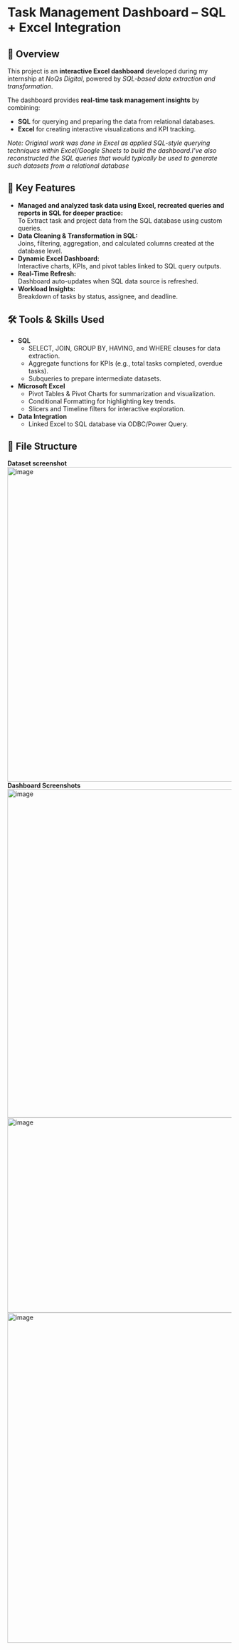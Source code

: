 # Task Management Dashboard – SQL + Excel Integration

## 📌 Overview
This project is an **interactive Excel dashboard** developed during my internship at *NoQs Digital*, powered by *SQL-based data extraction and transformation*.

The dashboard provides **real-time task management insights** by combining:
- **SQL** for querying and preparing the data from relational databases.
- **Excel** for creating interactive visualizations and KPI tracking.

*Note: Original work was done in Excel as applied SQL-style querying techniques within Excel/Google Sheets to build the dashboard.I’ve also reconstructed the SQL queries that would typically be used to generate such datasets from a relational database*



## 🎯 Key Features
- **Managed and analyzed task data using Excel, recreated queries and reports in SQL for deeper practice:**  
  To Extract task and project data from the SQL database using custom queries.
- **Data Cleaning & Transformation in SQL:**  
  Joins, filtering, aggregation, and calculated columns created at the database level.
- **Dynamic Excel Dashboard:**  
  Interactive charts, KPIs, and pivot tables linked to SQL query outputs.
- **Real-Time Refresh:**  
  Dashboard auto-updates when SQL data source is refreshed.
- **Workload Insights:**  
  Breakdown of tasks by status, assignee, and deadline.



## 🛠 Tools & Skills Used
- **SQL**  
  - SELECT, JOIN, GROUP BY, HAVING, and WHERE clauses for data extraction.  
  - Aggregate functions for KPIs (e.g., total tasks completed, overdue tasks).  
  - Subqueries to prepare intermediate datasets.
- **Microsoft Excel**  
  - Pivot Tables & Pivot Charts for summarization and visualization.  
  - Conditional Formatting for highlighting key trends.  
  - Slicers and Timeline filters for interactive exploration.
- **Data Integration**  
  - Linked Excel to SQL database via ODBC/Power Query.



## 📂 File Structure
**Dataset screenshot**
<img width="1811" height="705" alt="image" src="https://github.com/user-attachments/assets/d145e968-df67-4a43-a840-dd03e5745613" /> 
**Dashboard Screenshots**
<img width="1845" height="736" alt="image" src="https://github.com/user-attachments/assets/2a27dae6-4144-410b-bc39-a2e071e6d936" />
<img width="1418" height="437" alt="image" src="https://github.com/user-attachments/assets/280a86d4-d20d-4c3a-b7ae-5937a793ec69" />
<img width="1231" height="740" alt="image" src="https://github.com/user-attachments/assets/b7abcaf7-2113-4809-816e-8e8c373a69ab" />



